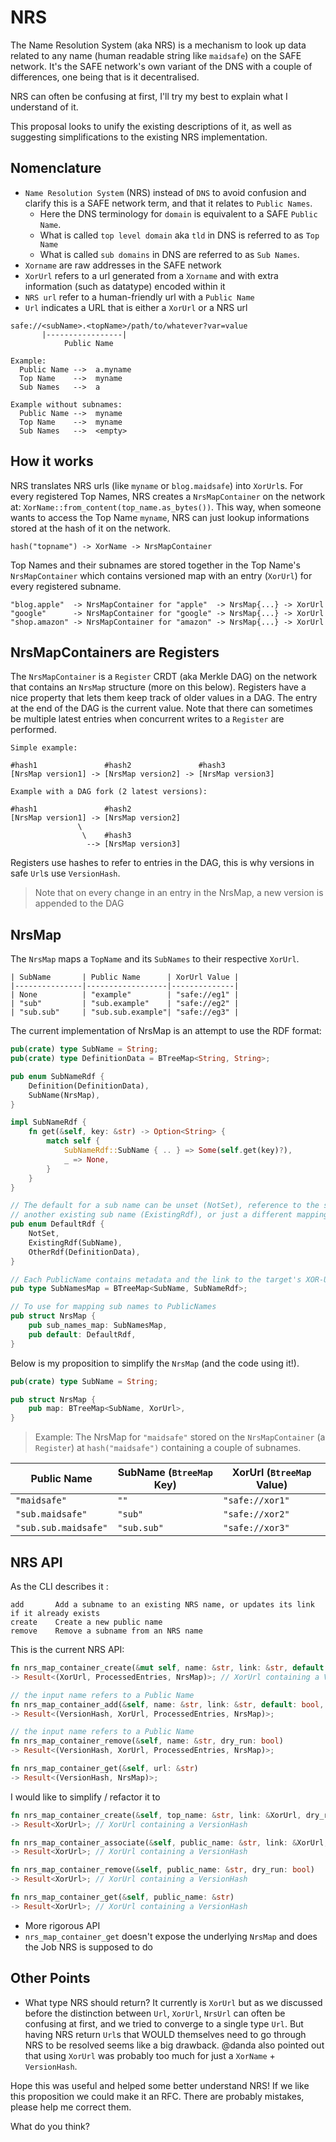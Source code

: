 # NRS

The Name Resolution System (aka NRS) is a mechanism to look up data related to any name (human readable string like `maidsafe`) on the SAFE network. It's the SAFE network's own variant of the DNS with a couple of differences, one being that is it decentralised.

NRS can often be confusing at first, I'll try my best to explain what I understand of it.

This proposal looks to unify the existing descriptions of it, as well as suggesting simplifications to the existing NRS implementation.

## Nomenclature

-  `Name Resolution System` (NRS) instead of `DNS` to avoid confusion and clarify this is a SAFE network term, and that it relates to `Public Names`.
	- Here the DNS terminology for `domain` is equivalent to a SAFE `Public Name`.
	- What is called `top level domain` aka `tld` in DNS is referred to as `Top Name`
	- What is called `sub domains` in DNS are referred to as `Sub Names`.
- `Xorname` are raw addresses in the SAFE network
- `XorUrl` refers to a url generated from a `Xorname` and with extra information (such as datatype) encoded within it
- `NRS url` refer to a human-friendly url with a `Public Name`
- `Url` indicates a URL that is either a `XorUrl` or a NRS url

```
safe://<subName>.<topName>/path/to/whatever?var=value
       |-----------------|
            Public Name
```			

```
Example:
  Public Name -->  a.myname
  Top Name    -->  myname
  Sub Names   -->  a
```

```
Example without subnames:
  Public Name -->  myname
  Top Name    -->  myname
  Sub Names   -->  <empty>
```

## How it works

NRS translates NRS urls (like `myname` or `blog.maidsafe`) into `XorUrl`s.
For every registered Top Names, NRS creates a `NrsMapContainer` on the network at: `XorName::from_content(top_name.as_bytes())`. This way, when someone wants to access the Top Name `myname`, NRS can just lookup informations stored at the hash of it on the network.

```
hash("topname") -> XorName -> NrsMapContainer
```

Top Names and their subnames are stored together in the Top Name's `NrsMapContainer` which contains versioned map with an entry (`XorUrl`) for every registered subname.

```
"blog.apple"  -> NrsMapContainer for "apple"  -> NrsMap{...} -> XorUrl
"google"      -> NrsMapContainer for "google" -> NrsMap{...} -> XorUrl
"shop.amazon" -> NrsMapContainer for "amazon" -> NrsMap{...} -> XorUrl
```

## NrsMapContainers are Registers

The `NrsMapContainer` is a `Register` CRDT (aka Merkle DAG) on the network that contains an `NrsMap` structure (more on this below). Registers have a nice property that lets them keep track of older values in a DAG. The entry at the end of the DAG is the current value. Note that there can sometimes be multiple latest entries when concurrent writes to a `Register` are performed.

```
Simple example:

#hash1               #hash2               #hash3
[NrsMap version1] -> [NrsMap version2] -> [NrsMap version3]
```
```
Example with a DAG fork (2 latest versions):

#hash1               #hash2
[NrsMap version1] -> [NrsMap version2]
               \
                \    #hash3
                 --> [NrsMap version3]
```

Registers use hashes to refer to entries in the DAG, this is why versions in safe `Url`s use `VersionHash`.

> Note that on every change in an entry in the NrsMap, a new version is appended to the DAG

## NrsMap

The `NrsMap` maps a `TopName` and its `SubNames` to their respective `XorUrl`.

```
| SubName       | Public Name      | XorUrl Value |
|---------------|------------------|--------------|
| None          | "example"        | "safe://eg1" |
| "sub"         | "sub.example"    | "safe://eg2" |
| "sub.sub"     | "sub.sub.example"| "safe://eg3" |
```

The current implementation of NrsMap is an attempt to use the RDF format:

```rust
pub(crate) type SubName = String;
pub(crate) type DefinitionData = BTreeMap<String, String>;

pub enum SubNameRdf {
    Definition(DefinitionData),
    SubName(NrsMap),
}

impl SubNameRdf {
    fn get(&self, key: &str) -> Option<String> {
        match self {
            SubNameRdf::SubName { .. } => Some(self.get(key)?),
            _ => None,
        }
    }
}

// The default for a sub name can be unset (NotSet), reference to the same mapping as
// another existing sub name (ExistingRdf), or just a different mapping (OtherRdf)
pub enum DefaultRdf {
    NotSet,
    ExistingRdf(SubName),
    OtherRdf(DefinitionData),
}

// Each PublicName contains metadata and the link to the target's XOR-URL
pub type SubNamesMap = BTreeMap<SubName, SubNameRdf>;

// To use for mapping sub names to PublicNames
pub struct NrsMap {
    pub sub_names_map: SubNamesMap,
    pub default: DefaultRdf,
}
```

Below is my proposition to simplify the `NrsMap` (and the code using it!).

```rust
pub(crate) type SubName = String;

pub struct NrsMap {
    pub map: BTreeMap<SubName, XorUrl>,
}
```

> Example: The NrsMap for `"maidsafe"` stored on the `NrsMapContainer` (a `Register`) at `hash("maidsafe")` containing a couple of subnames.

|Public Name         | SubName (`BtreeMap` Key)| XorUrl (`BtreeMap` Value)|
|--------------------|-------------------------|--------------------------|
|`"maidsafe"`        | `""`                    | `"safe://xor1"`          |
|`"sub.maidsafe"`    | `"sub"`                 | `"safe://xor2"`          |
|`"sub.sub.maidsafe"`| `"sub.sub"`             | `"safe://xor3"`          |

## NRS API

As the CLI describes it :

```
add       Add a subname to an existing NRS name, or updates its link if it already exists
create    Create a new public name
remove    Remove a subname from an NRS name
```

This is the current NRS API:

```rust
fn nrs_map_container_create(&mut self, name: &str, link: &str, default: bool, hard_link: bool, dry_run: bool)
-> Result<(XorUrl, ProcessedEntries, NrsMap)>; // XorUrl containing a VersionHash

// the input name refers to a Public Name
fn nrs_map_container_add(&self, name: &str, link: &str, default: bool, hard_link: bool, dry_run: bool)
-> Result<(VersionHash, XorUrl, ProcessedEntries, NrsMap)>;

// the input name refers to a Public Name
fn nrs_map_container_remove(&self, name: &str, dry_run: bool)
-> Result<(VersionHash, XorUrl, ProcessedEntries, NrsMap)>;

fn nrs_map_container_get(&self, url: &str)
-> Result<(VersionHash, NrsMap)>;
```

I would like to simplify / refactor it to

```rust
fn nrs_map_container_create(&self, top_name: &str, link: &XorUrl, dry_run: bool)
-> Result<XorUrl>; // XorUrl containing a VersionHash

fn nrs_map_container_associate(&self, public_name: &str, link: &XorUrl, dry_run: bool)
-> Result<XorUrl>; // XorUrl containing a VersionHash

fn nrs_map_container_remove(&self, public_name: &str, dry_run: bool)
-> Result<XorUrl>; // XorUrl containing a VersionHash

fn nrs_map_container_get(&self, public_name: &str)
-> Result<XorUrl>; // XorUrl containing a VersionHash
```

- More rigorous API
- `nrs_map_container_get` doesn't expose the underlying `NrsMap` and does the Job NRS is supposed to do

## Other Points

- What type NRS should return? It currently is `XorUrl` but as we discussed before the distinction between `Url`, `XorUrl`, `NrsUrl` can often be confusing at first, and we tried to converge to a single type `Url`. But having NRS return `Url`s that WOULD themselves need to go through NRS to be resolved seems like a big drawback. @danda also pointed out that using `XorUrl` was probably too much for just a `XorName` + `VersionHash`.


Hope this was useful and helped some better understand NRS! If we like this proposition we could make it an RFC. There are probably mistakes, please help me correct them.

What do you think?
